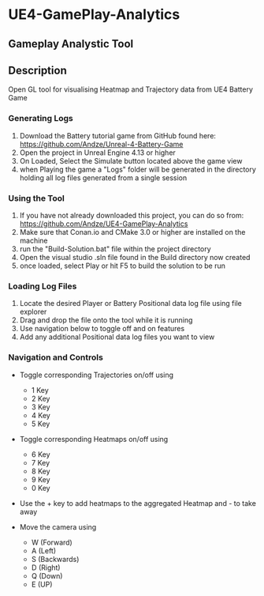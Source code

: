 # UE4-GamePlay-Analytics

## Gameplay Analystic Tool 

## Description
Open GL tool for visualising Heatmap and Trajectory data from UE4 Battery Game

### Generating Logs 

1. Download the Battery tutorial game from GitHub found here: https://github.com/Andze/Unreal-4-Battery-Game
2. Open the project in Unreal Engine 4.13 or higher
3. On Loaded, Select the Simulate button located above the game view
4. when Playing the game a "Logs" folder will be generated in the directory holding all log files generated from a single session

### Using the Tool

1. If you have not already downloaded this project, you can do so from: https://github.com/Andze/UE4-GamePlay-Analytics
2. Make sure that Conan.io and CMake 3.0 or higher are installed on the machine
3. run the "Build-Solution.bat" file within the project directory
4. Open the visual studio .sln file found in the Build directory now created
5. once loaded, select Play or hit F5 to build the solution to be run

### Loading Log Files

1. Locate the desired Player or Battery Positional data log file using file explorer
2. Drag and drop the file onto the tool while it is running
3. Use navigation below to toggle off and on features
4. Add any additional Positional data log files you want to view

### Navigation and Controls 

 - Toggle corresponding Trajectories on/off using
	- 1 Key 
	- 2 Key
	- 3 Key
	- 4 Key
	- 5 Key

 - Toggle corresponding Heatmaps on/off using
	- 6 Key
	- 7 Key
	- 8 Key
	- 9 Key
	- 0 Key
 - Use the + key to add heatmaps to the aggregated Heatmap and - to take away

 - Move the camera using 
	- W (Forward)
	- A (Left)
	- S (Backwards)
	- D (Right)
	- Q (Down)
	- E (UP)
